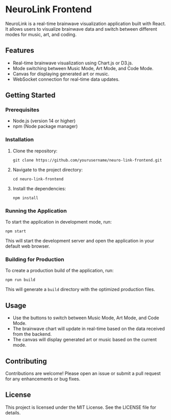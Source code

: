 # NeuroLink Frontend

NeuroLink is a real-time brainwave visualization application built with React. It allows users to visualize brainwave data and switch between different modes for music, art, and coding.

## Features

- Real-time brainwave visualization using Chart.js or D3.js.
- Mode switching between Music Mode, Art Mode, and Code Mode.
- Canvas for displaying generated art or music.
- WebSocket connection for real-time data updates.

## Getting Started

### Prerequisites

- Node.js (version 14 or higher)
- npm (Node package manager)

### Installation

1. Clone the repository:

   ```
   git clone https://github.com/yourusername/neuro-link-frontend.git
   ```

2. Navigate to the project directory:

   ```
   cd neuro-link-frontend
   ```

3. Install the dependencies:

   ```
   npm install
   ```

### Running the Application

To start the application in development mode, run:

```
npm start
```

This will start the development server and open the application in your default web browser.

### Building for Production

To create a production build of the application, run:

```
npm run build
```

This will generate a `build` directory with the optimized production files.

## Usage

- Use the buttons to switch between Music Mode, Art Mode, and Code Mode.
- The brainwave chart will update in real-time based on the data received from the backend.
- The canvas will display generated art or music based on the current mode.

## Contributing

Contributions are welcome! Please open an issue or submit a pull request for any enhancements or bug fixes.

## License

This project is licensed under the MIT License. See the LICENSE file for details.